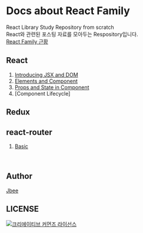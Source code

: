 # Docs about React Family
React Library Study Repository from scratch  
React와 관련된 포스팅 자료를 모아두는 Respository입니다.  
[React Family 근황](https://github.com/JaeYeopHan/react_tutorial_with_docs/blob/master/React-Family.md)

## React
1. [Introducing JSX and DOM](https://github.com/JaeYeopHan/react_tutorial_with_docs/blob/master/React/ch01-Introducing-JSX-and-DOM.md)
2. [Elements and Component](https://github.com/JaeYeopHan/react_tutorial_with_docs/blob/master/React/ch02-Elements-and-Components.md)
3. [Props and State in Component](https://github.com/JaeYeopHan/react_tutorial_with_docs/blob/master/React/ch03-Props-and-State-in-Component.md)
4. [Component Lifecycle]

## Redux

## react-router
1. [Basic](https://github.com/JaeYeopHan/react_tutorial_with_docs/blob/master/react-router/ch01-React-Router-basic.md)

</br>

## Author
[Jbee](http://friendly-belief.surge.sh/)

## LICENSE
<a rel="license" href="http://creativecommons.org/licenses/by/4.0/"><img alt="크리에이티브 커먼즈 라이선스" style="border-width:0" src="https://i.creativecommons.org/l/by/4.0/88x31.png" /></a>
